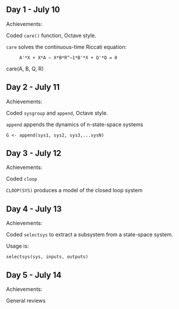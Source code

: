 ## Day 1 - July 10

Achievements:

Coded `care()` function, Octave style.

`care` solves the continuous-time Riccati equation:

         A'*X + X*A − X*B*R^−1*B'*X + Q'*Q = 0
         
care(A, B, Q, R) 

## Day 2 - July 11

Achievements:

Coded `sysgroup` and `append`, Octave style.

`append` appends the dynamics of n-state-space systems

`G <- append(sys1, sys2, sys3,...sysN)`


## Day 3 - July 12

Achievements:


Coded `cloop`

`CLOOP(SYS)` produces a model of the closed loop system



## Day 4 - July 13

Achievements:

Coded `selectsys` to extract a subsystem from a state-space system.

Usage is:

`selectsys(sys, inputs, outputs)`


## Day 5 - July 14

Achievements:

General reviews



